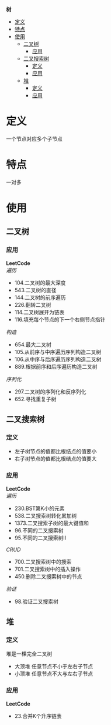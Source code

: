 **树**
- [定义](#定义)
- [特点](#特点)
- [使用](#使用)
  - [二叉树](#二叉树)
    - [应用](#应用)
  - [二叉搜索树](#二叉搜索树)
    - [定义](#定义-1)
    - [应用](#应用-1)
  - [堆](#堆)
    - [定义](#定义-2)
    - [应用](#应用-2)

# 定义 #
一个节点对应多个子节点

# 特点 #
一对多

# 使用 #
## 二叉树 ##  
### 应用 ###
**LeetCode**    
*遍历*  
- 104.二叉树的最大深度
- 543.二叉树的直径
- 144.二叉树的前序遍历
- 226.翻转二叉树
- 114.二叉树展开为链表
- 116.填充每个节点的下一个右侧节点指针

*构造*
- 654.最大二叉树
- 105.从前序与中序遍历序列构造二叉树
- 106.从中序与后序遍历序列构造二叉树
- 889.根据前序和后序遍历构造二叉树  

*序列化*
- 297.二叉树的序列化和反序列化
- 652.寻找重复子树

## 二叉搜索树 ##
### 定义 ###
- 左子树节点的值都比根结点的值要小
- 右子树节点的值都比根结点的值要大

### 应用 ###
**LeetCode**  
*遍历*  
- 230.BST第K小的元素
- 538.二叉搜索树转化累加树
- 1373.二叉搜索子树的最大键值和
- 96.不同的二叉搜索树  
- 95.不同的二叉搜索树II  

*CRUD*  
- 700.二叉搜索树中的搜索
- 701.二叉搜索树中的插入操作
- 450.删除二叉搜索树中的节点

*验证*
- 98.验证二叉搜索树  

## 堆 ##
### 定义 ###  
堆是一棵完全二叉树  
- 大顶堆 任意节点不小于左右子节点
- 小顶堆 任意节点不大与左右子节点

### 应用 ###
**LeetCode**    
- 23.合并K个升序链表  

